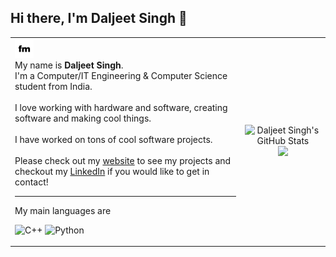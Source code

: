 ## Hi there, I'm Daljeet Singh 👋
<!--
**djtsingh/djtsingh** is a ✨ _special_ ✨ repository because its `README.md` (this file) appears on your GitHub profile.

Here are some ideas to get you started:

- 🔭 I’m currently working on ...
- 🌱 I’m currently learning ...
- 👯 I’m looking to collaborate on ...
- 🤔 I’m looking for help with ...
- 💬 Ask me about ...
- 📫 How to reach me: ...
- 😄 Pronouns: ...
- ⚡ Fun fact: ...
-->

<table>
  <tr>
    <td>
      <a href="https://www.daljeetsingh.me">
        <img src="https://raw.githubusercontent.com/mcloughlan/personal-site/refs/heads/main/assets/images/favicon.png" width="30" alt="Favicon">
      </a>
      <br>
      My name is <strong>Daljeet Singh</strong>.
      <br>
      I'm a Computer/IT Engineering & Computer Science student from India.
      <br>
      <br>
      I love working with hardware and software, creating software and making cool things.
      <br>
      <br>
      I have worked on tons of cool software projects.
      <br>
      <br>
      Please check out my <a href="https://www.daljeetsingh.me">website</a> to see my projects and checkout my <a href="https://www.linkedin.com/in/djtsingh/">LinkedIn</a> if you would like to get in contact!
      <br>
      <hr>
      
  
  My main languages are
  
  ![C++](https://img.shields.io/badge/c++-%2300599C.svg?style=for-the-badge&logo=c%2B%2B&logoColor=white)
  ![Python](https://img.shields.io/badge/python-3670A0?style=for-the-badge&logo=python&logoColor=ffdd54)
      </td>
    <td>
      <div align="center">
         <img src="https://gitstats-neon.vercel.app/api?username=djtsingh&show_icons=true&count_private=true&include_all_commits=true&hide_title=true&hide_border=true&hide_rank=true&text_color=e59b4f&icon_color=48ACF0&bg_color=00000000&show=prs_merged" alt="Daljeet Singh's GitHub Stats" />
        <img src="https://media1.tenor.com/m/l_tQP6gd9AYAAAAd/hbo-watching.gif">
      </div>
    </td>
  </tr>
</table>
